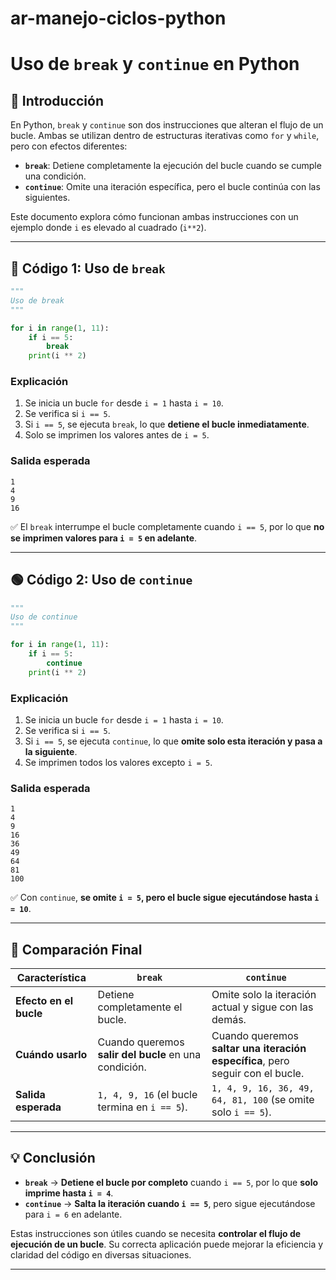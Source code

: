 # ar-manejo-ciclos-python

# Uso de `break` y `continue` en Python

## 📌 Introducción
En Python, `break` y `continue` son dos instrucciones que alteran el flujo de un bucle. Ambas se utilizan dentro de estructuras iterativas como `for` y `while`, pero con efectos diferentes:

- **`break`**: Detiene completamente la ejecución del bucle cuando se cumple una condición.
- **`continue`**: Omite una iteración específica, pero el bucle continúa con las siguientes.

Este documento explora cómo funcionan ambas instrucciones con un ejemplo donde `i` es elevado al cuadrado (`i**2`).

---

## 🔴 Código 1: Uso de `break`
```python
"""
Uso de break
"""

for i in range(1, 11):
    if i == 5:
        break
    print(i ** 2)
```

### **Explicación**
1. Se inicia un bucle `for` desde `i = 1` hasta `i = 10`.
2. Se verifica si `i == 5`.
3. Si `i == 5`, se ejecuta `break`, lo que **detiene el bucle inmediatamente**.
4. Solo se imprimen los valores antes de `i = 5`.

### **Salida esperada**
```
1
4
9
16
```

✅ El `break` interrumpe el bucle completamente cuando `i == 5`, por lo que **no se imprimen valores para `i = 5` en adelante**.

---

## 🟢 Código 2: Uso de `continue`
```python
"""
Uso de continue
"""

for i in range(1, 11):
    if i == 5:
        continue
    print(i ** 2)
```

### **Explicación**
1. Se inicia un bucle `for` desde `i = 1` hasta `i = 10`.
2. Se verifica si `i == 5`.
3. Si `i == 5`, se ejecuta `continue`, lo que **omite solo esta iteración y pasa a la siguiente**.
4. Se imprimen todos los valores excepto `i = 5`.

### **Salida esperada**
```
1
4
9
16
36
49
64
81
100
```

✅ Con `continue`, **se omite `i = 5`, pero el bucle sigue ejecutándose hasta `i = 10`**.

---

## 🔎 Comparación Final
| **Característica** | `break` | `continue` |
|--------------------|---------|------------|
| **Efecto en el bucle** | Detiene completamente el bucle. | Omite solo la iteración actual y sigue con las demás. |
| **Cuándo usarlo** | Cuando queremos **salir del bucle** en una condición. | Cuando queremos **saltar una iteración específica**, pero seguir con el bucle. |
| **Salida esperada** | `1, 4, 9, 16` (el bucle termina en `i == 5`). | `1, 4, 9, 16, 36, 49, 64, 81, 100` (se omite solo `i == 5`). |

---

## 💡 **Conclusión**
- **`break`** → **Detiene el bucle por completo** cuando `i == 5`, por lo que **solo imprime hasta `i = 4`**.
- **`continue`** → **Salta la iteración cuando `i == 5`**, pero sigue ejecutándose para `i = 6` en adelante.

Estas instrucciones son útiles cuando se necesita **controlar el flujo de ejecución de un bucle**. Su correcta aplicación puede mejorar la eficiencia y claridad del código en diversas situaciones.

---
